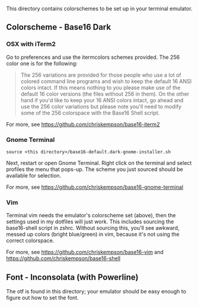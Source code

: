 This directory contains colorschemes to be set up in your terminal emulator.

## Colorscheme - Base16 Dark
### OSX with iTerm2
Go to preferences and use the itermcolors schemes provided. The 256 color one is for the following:

> The 256 variations are provided for those people who use a lot of colored command line programs and wish to keep the default 16 ANSI colors intact. If this means nothing to you please make use of the default 16 color versions (the files without 256 in them). On the other hand if you'd like to keep your 16 ANSI colors intact, go ahead and use the 256 color variations but please note you'll need to modify some of the 256 colorspace with the Base16 Shell script.

For more, see https://github.com/chriskempson/base16-iterm2

### Gnome Terminal
`source <this directory>/base16-default.dark-gnome-installer.sh`

Next, restart or open Gnome Terminal. Right click on the terminal and select profiles the menu that pops-up. The scheme
you just sourced should be available for selection.

For more, see https://github.com/chriskempson/base16-gnome-terminal


### Vim
Terminal vim needs the emulator's colorscheme set (above), then the settings used in my dotfiles will just work.
This includes sourcing the base16-shell script in zshrc. Without sourcing this, you'll see awkward, messed up
colors (bright blue/green) in vim, because it's not using the correct colorspace.

For more, see https://github.com/chriskempson/base16-vim and https://github.com/chriskempson/base16-shell

## Font - Inconsolata (with Powerline)

The otf is found in this directory; your emulator should be easy enough to figure out how to set the font.

